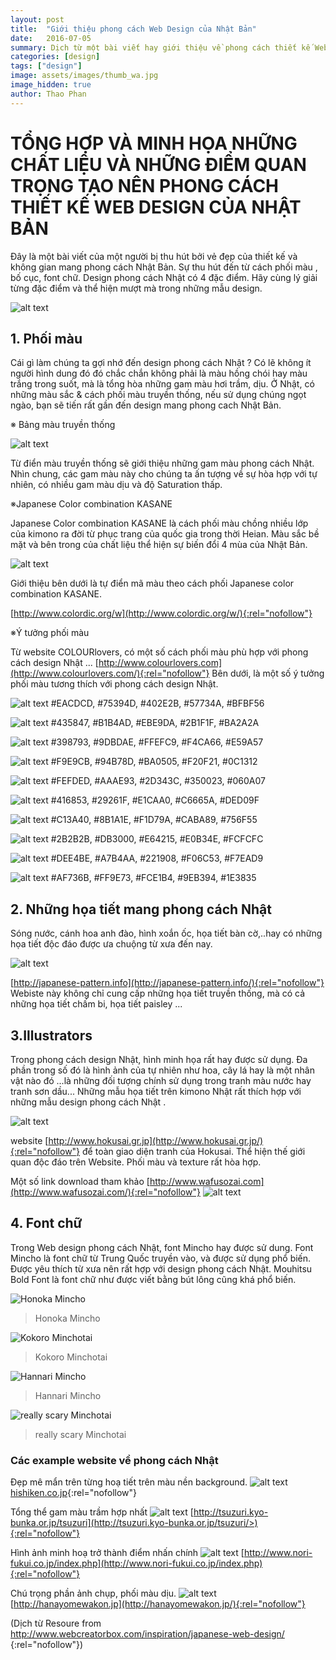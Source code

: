 ```yaml
---
layout: post
title:  "Giới thiệu phong cách Web Design của Nhật Bản"
date:   2016-07-05
summary: Dịch từ một bài viết hay giới thiệu về phong cách thiết kế Web design của Nhật Bản
categories: [design]
tags: ["design"]
image: assets/images/thumb_wa.jpg
image_hidden: true
author: Thao Phan
---
```


# TỔNG HỢP VÀ MINH HỌA NHỮNG CHẤT LIỆU VÀ NHỮNG ĐIỂM QUAN TRỌNG TẠO NÊN PHONG CÁCH THIẾT KẾ WEB DESIGN CỦA NHẬT BẢN

Đây là một bài viết của một người bị thu hút bởi vẻ đẹp của thiết kế và không gian mang phong cách Nhật Bản.
Sự thu hút đến từ cách phối màu , bố cục, font chữ. Design phong cách Nhật có 4 đặc điểm. Hãy cùng lý giải từng đặc điểm và thể hiện mượt mà trong những mẫu design.

![alt text](http://www.webcreatorbox.com/wp-content/uploads/2014/11/thumb_wa.jpg)

## 1. Phối màu
Cái gì làm chúng ta gợi nhớ đến design phong cách Nhật ? Có lẽ không ít người hình dung đó đó chắc chắn không phải là màu hồng chói hay màu trắng trong suốt, mà là tổng hòa những gam màu hơi trầm, dịu. Ở Nhật, có những màu sắc & cách phối màu truyền thống, nếu sử dụng chúng ngọt ngào, bạn sẽ tiến rất gần đến design mang phong cach Nhật Bản.

※  Bảng màu truyền thống

![alt text](http://www.webcreatorbox.com/wp-content/uploads/2014/11/wa-colour-dictionary.jpg)

Từ điển màu truyền thống sẽ giới thiệu những gam màu phong cách Nhật. Nhìn chung, các gam màu này cho chúng ta ấn tượng về sự hòa hợp với tự nhiên, có nhiều gam màu dịu và độ Saturation thấp.

※Japanese Color combination KASANE

Japanese Color combination KASANE là cách phối màu chồng nhiều lớp của kimono ra đời từ phục trang của quốc gia trong thời Heian. Màu sắc bề mặt và bên trong của chất liệu thể hiện sự biến đổi 4 mùa của Nhật Bản.

![alt text](http://www.webcreatorbox.com/wp-content/uploads/2014/11/kasane.jpg)

Giới thiệu bên dưới là tự điển mã màu theo cách phối Japanese color combination KASANE.

[http://www.colordic.org/w](http://www.colordic.org/w/){:rel="nofollow"}

※Ý  tưởng phối màu

Từ website COLOURlovers, có một số cách phối màu phù hợp với phong cách design Nhật ...
[http://www.colourlovers.com](http://www.colourlovers.com/){:rel="nofollow"}
Bên dưới, là một số ý tưởng phối màu tương thích với phong cách design Nhật.

![alt text](http://www.webcreatorbox.com/wp-content/uploads/2014/11/colour1.png)
#EACDCD, #75394D, #402E2B, #57734A, #BFBF56

![alt text](http://www.webcreatorbox.com/wp-content/uploads/2014/11/colour2.png)
#435847, #B1B4AD, #EBE9DA, #2B1F1F, #BA2A2A

![alt text](http://www.webcreatorbox.com/wp-content/uploads/2014/11/colour3.png)
#398793, #9DBDAE, #FFEFC9, #F4CA66, #E59A57

![alt text](http://www.webcreatorbox.com/wp-content/uploads/2014/11/colour4.png)
#F9E9CB, #94B78D, #BA0505, #F20F21, #0C1312

![alt text](http://www.webcreatorbox.com/wp-content/uploads/2014/11/colour5.png)
#FEFDED, #AAAE93, #2D343C, #350023, #060A07

![alt text](http://www.webcreatorbox.com/wp-content/uploads/2014/11/colour6.png)
#416853, #29261F, #E1CAA0, #C6665A, #DED09F

![alt text](http://www.webcreatorbox.com/wp-content/uploads/2014/11/colour7.png)
#C13A40, #8B1A1E, #F1D79A, #CABA89, #756F55

![alt text](http://www.webcreatorbox.com/wp-content/uploads/2014/11/colour8.png)
#2B2B2B, #DB3000, #E64215, #E0B34E, #FCFCFC

![alt text](http://www.webcreatorbox.com/wp-content/uploads/2014/11/colour9.png)
#DEE4BE, #A7B4AA, #221908, #F06C53, #F7EAD9

![alt text](http://www.webcreatorbox.com/wp-content/uploads/2014/11/colour10.png)
#AF736B, #FF9E73, #FCE1B4, #9EB394, #1E3835

## 2. Những họa tiết mang phong cách Nhật

Sóng nước, cánh hoa anh đào, hình xoắn ốc,  họa tiết bàn cờ,..hay có những họa tiết độc đáo được ưa chuộng từ xưa đến nay.

![alt text](http://www.webcreatorbox.com/wp-content/uploads/2014/11/pattern1.jpg)

[http://japanese-pattern.info](http://japanese-pattern.info/){:rel="nofollow"}
Webiste này không chỉ cung cấp những họa tiết truyền thống, mà có cả những họa tiết chấm bi, họa tiết paisley ...

## 3.Illustrators

Trong phong cách design Nhật, hình minh họa rất hay được sử dụng. Đa phần trong số đó là hình ảnh của tự nhiên như hoa, cây lá hay là một nhân vật nào đó ...là những đối tượng chính sử dụng  trong tranh màu nước hay tranh sơn dầu... Những mẫu họa tiết trên kimono Nhật rất thích hợp với những mẫu design phong cách Nhật .

![alt text](http://www.webcreatorbox.com/wp-content/uploads/2014/11/hokusai.jpg)

website [http://www.hokusai.gr.jp](http://www.hokusai.gr.jp/){:rel="nofollow"} để toàn giao diện tranh của Hokusai. Thể hiện thế giới quan độc đáo trên Website. Phối màu và texture rất hòa hợp.

Một số link download tham khảo
[http://www.wafusozai.com](http://www.wafusozai.com/){:rel="nofollow"}
![alt text](http://www.webcreatorbox.com/wp-content/uploads/2014/11/illutration1.jpg)

## 4. Font chữ

Trong Web design phong cách Nhật, font Mincho hay được sử dung. Font Mincho là font chữ từ Trung Quốc truyền vào, và được sử dụng phổ biến. Được yêu thích từ xưa nên rất hợp với design phong cách Nhật. Mouhitsu Bold Font là font chữ như được viết bằng bút lông cũng khá phổ biến.

![Honoka Mincho](http://www.webcreatorbox.com/wp-content/uploads/2014/11/honoka.jpg)

> Honoka Mincho

![Kokoro Minchotai](http://www.webcreatorbox.com/wp-content/uploads/2014/11/kokoro.png)

> Kokoro Minchotai

![Hannari Mincho](http://www.webcreatorbox.com/wp-content/uploads/2014/11/hannari.png)

> Hannari Mincho

![really scary Minchotai](http://www.webcreatorbox.com/wp-content/uploads/2014/11/utsukushi.png)

> really scary Minchotai


### Các example website về phong cách Nhật

Đẹp mê mẩn trên từng hoạ tiết trên màu nền background.
![alt text](http://www.webcreatorbox.com/wp-content/uploads/2014/11/design1.jpg)
[hishiken.co.jp](http://www.hishiken.co.jp/>){:rel="nofollow"}

Tổng thể gam màu trầm hợp nhất
![alt text](http://www.webcreatorbox.com/wp-content/uploads/2014/11/design4.jpg)
[http://tsuzuri.kyo-bunka.or.jp/tsuzuri](http://tsuzuri.kyo-bunka.or.jp/tsuzuri/>){:rel="nofollow"}

Hình ảnh minh hoạ trở thành điểm nhấn chính
![alt text](http://www.webcreatorbox.com/wp-content/uploads/2014/11/design5.jpg)
[http://www.nori-fukui.co.jp/index.php](http://www.nori-fukui.co.jp/index.php){:rel="nofollow"}


Chú trọng phần ảnh chụp, phối màu dịu.
![alt text](http://www.webcreatorbox.com/wp-content/uploads/2014/11/design8.jpg)
[http://hanayomewakon.jp](http://hanayomewakon.jp/){:rel="nofollow"}

(Dịch từ Resoure from [http://www.webcreatorbox.com/inspiration/japanese-web-design/
](http://www.webcreatorbox.com/inspiration/japanese-web-design/
){:rel="nofollow"})
